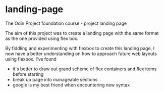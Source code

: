 # landing-page
The Odin Project foundation course - project landing page 

The aim of this project was to create a landing page with the same format as the one provided using flex box. 

By fiddling and experimenting with flexbox to create this landing page, I now have a better understanding on how to approach future web layouts using flexbox. I've found 
- it's better to draw out grand scheme of flex containers and flex items before starting 
- break up page into manageable sections 
- google is my best friend when encountering new syntax 

